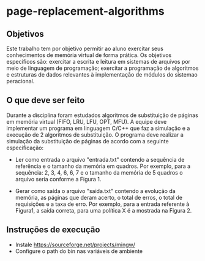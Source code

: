 # page-replacement-algorithms

## Objetivos

Este trabalho tem por objetivo permitir ao aluno exercitar seus conhecimentos de​ memória virtual de forma prática. Os objetivos específicos são: exercitar a escrita e leitura em sistemas de arquivos por meio de linguagem de programação; exercitar a programação de algoritmos e estruturas de dados relevantes à implementação de módulos do sistemao peracional.

## O que deve ser feito

Durante a disciplina foram estudados algoritmos de substituição de páginas em memória virtual (FIFO, LRU, LFU, OPT, MFU). A equipe deve implementar um programa em linguagem C/C++ que faz a simulação e a execução de 2 algoritmos de substituição. O programa deve realizar a simulação da substituição de páginas de acordo com a seguinte especificação:

- Ler como entrada o arquivo "​entrada.txt" ​contendo a sequência de referência e o tamanho da memória em quadros. Por exemplo, para a sequência: 2, 3, 4, 6, 6, 7 e o tamanho da memória de 5 quadros o arquivo seria conforme a Figura 1.

- Gerar como saída o arquivo​ "saida.txt" contendo a evolução da memória, as páginas que deram acerto, o total de erros, o total de requisições e a taxa de erro. Por exemplo, para a entrada referente à Figura1, a saída correta, para uma política X é a mostrada na Figura 2.

## Instruções de execução

- Instale https://sourceforge.net/projects/mingw/
- Configure o path do bin nas variáveis de ambiente
